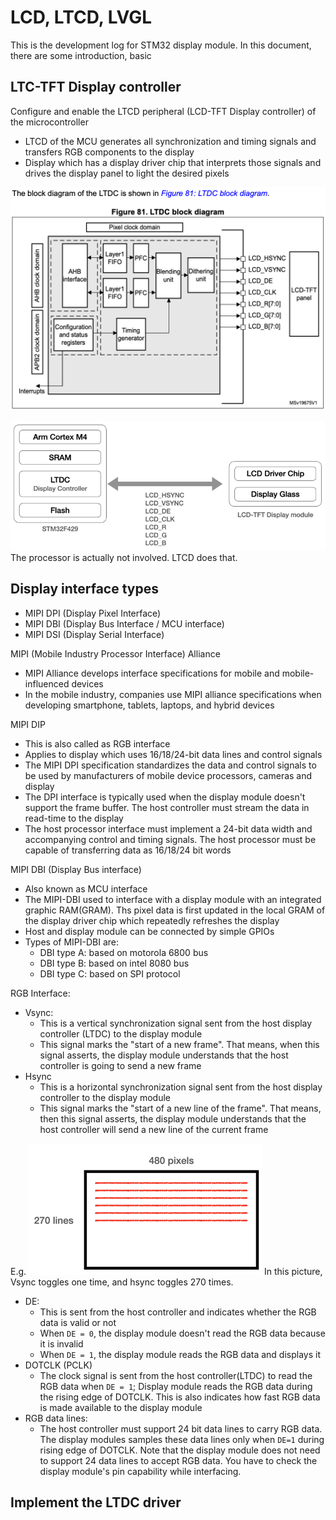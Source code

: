 # LCD, LTCD, LVGL

This is the development log for STM32 display module.
In this document, there are some introduction, basic 

## LTC-TFT Display controller
Configure and enable the LTCD peripheral (LCD-TFT Display controller)
of the microcontroller
- LTCD of the MCU generates all synchronization and timing signals and
  transfers RGB components to the display
- Display which has a display driver chip that interprets those signals
  and drives the display panel to light the desired pixels

![LTCD_blcok_diagram.png](image/LTCD_blcok_diagram.png)

![img.png](image/Embedded_graphic_system.png)
The processor is actually not involved. LTCD does that.

## Display interface types
- MIPI DPI (Display Pixel Interface)
- MIPI DBI (Display Bus Interface / MCU interface)
- MIPI DSI (Display Serial Interface)

MIPI (Mobile Industry Processor Interface) Alliance
- MIPI Alliance develops interface specifications for mobile and mobile-influenced devices
- In the mobile industry, companies use MIPI alliance specifications when developing smartphone,
  tablets, laptops, and hybrid devices

MIPI DIP
- This is also called as RGB interface
- Applies to display which uses 16/18/24-bit data lines and control signals
- The MIPI DPI specification standardizes the data and control signals to be used by manufacturers of
  mobile device processors, cameras and display
- The DPI interface is typically used when the display module doesn't support the frame buffer.
  The host controller must stream the data in read-time to the display
- The host processor interface must implement a 24-bit data width and accompanying control and timing
  signals. The host processor must be capable of transferring data as 16/18/24 bit words

MIPI DBI (Display Bus interface)
- Also known as MCU interface
- The MIPI-DBI used to interface with a display module with an integrated graphic RAM(GRAM). Ths pixel
  data is first updated in the local GRAM of the display driver chip which repeatedly refreshes the
  display
- Host and display module can be connected by simple GPIOs
- Types of MIPI-DBI are:
  - DBI type A: based on motorola 6800 bus
  - DBI type B: based on intel 8080 bus
  - DBI type C: based on SPI protocol

RGB Interface:
- Vsync:
  - This is a vertical synchronization signal sent from the host display controller (LTDC) to the display
    module
  - This signal marks the "start of a new frame". That means, when this signal asserts, the display module
    understands that the host controller is going to send a new frame
- Hsync
  - This is a horizontal synchronization signal sent from the host display controller to the display module
  - This signal marks the "start of a new line of the frame". That means, then this signal asserts, the display
    module understands that the host controller will send a new line of the current frame

E.g.
![img.png](image/picture_element.png)
In this picture, Vsync toggles one time, and hsync toggles 270 times.

- DE:
  - This is sent from the host controller and indicates whether the RGB data is valid or not
  - When `DE = 0`, the display module doesn't read the RGB data because it is invalid
  - When `DE = 1`, the display module reads the RGB data and displays it
- DOTCLK (PCLK)
  - The clock signal is sent from the host controller(LTDC) to read the RGB data when `DE = 1`; Display
    module reads the RGB data during the rising edge of DOTCLK. This is also indicates how fast RGB data
    is made available to the display module
- RGB data lines:
  - The host controller must support 24 bit data lines to carry RGB data. The display modules samples these
    data lines only when `DE=1` during rising edge of DOTCLK. Note that the display module does not need to 
    support 24 data lines to accept RGB data. You have to check the display module's pin capability while
    interfacing.

## Implement the LTDC driver
